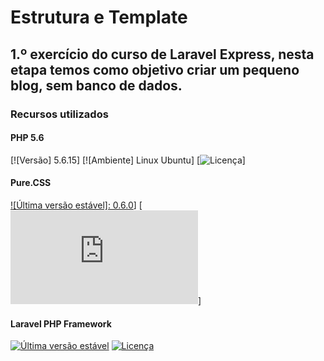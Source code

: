 # Estrutura e Template


## 1.º exercício do curso de Laravel Express, nesta etapa temos como objetivo criar um pequeno blog, sem banco de dados.


### Recursos utilizados

#### PHP 5.6

[![Versão] 5.6.15]
[![Ambiente] Linux Ubuntu]
[![Licença](https://secure.php.net/license/)]

#### Pure.CSS

[![Última versão estável]: 0.6.0](https://github.com/yahoo/pure)]
[![Licença](https://github.com/yahoo/pure/blob/master/LICENSE.md)]


#### Laravel PHP Framework

[![Última versão estável](https://poser.pugx.org/laravel/framework/v/stable.svg)](https://packagist.org/packages/laravel/framework)
[![Licença](https://poser.pugx.org/laravel/framework/license.svg)](https://packagist.org/packages/laravel/framework)

